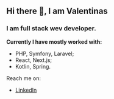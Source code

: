 ## Hi there 👋, I am Valentinas

### I am full stack wev developer.

**Currently I have mostly worked with:**
* PHP, Symfony, Laravel;
* React, Next.js;
* Kotlin, Spring.

Reach me on:
* [LinkedIn](https://www.linkedin.com/in/kasteckis/) 
